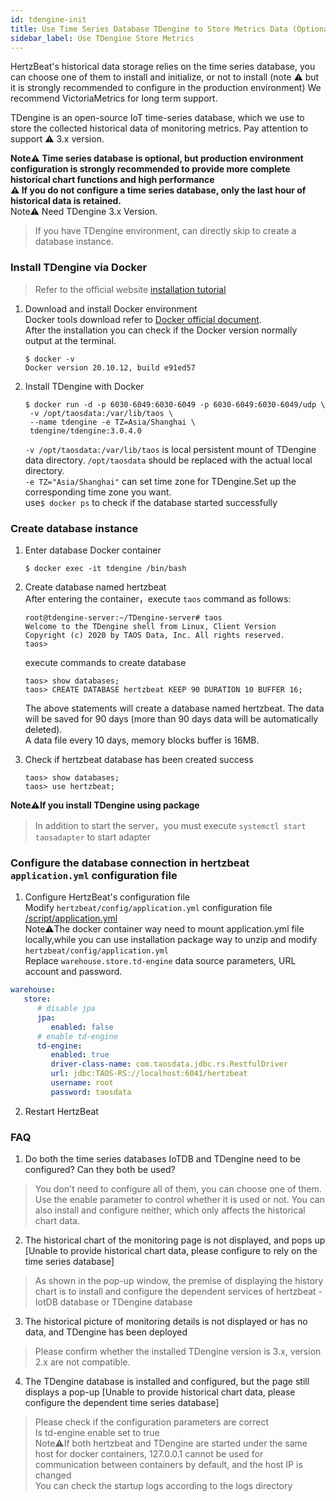 ```yaml
---
id: tdengine-init  
title: Use Time Series Database TDengine to Store Metrics Data (Optional)     
sidebar_label: Use TDengine Store Metrics  
---
```


HertzBeat's historical data storage relies on the time series database, you can choose one of them to install and initialize, or not to install (note ⚠️ but it is strongly recommended to configure in the production environment)
We recommend VictoriaMetrics for long term support.

TDengine is an open-source IoT time-series database, which we use to store the collected historical data of monitoring metrics. Pay attention to support ⚠️ 3.x version.  

**Note⚠️ Time series database is optional, but production environment configuration is strongly recommended to provide more complete historical chart functions and high performance**   
**⚠️ If you do not configure a time series database, only the last hour of historical data is retained.**   
Note⚠️ Need TDengine 3.x Version.    

> If you have TDengine environment, can directly skip to create a database instance.  


### Install TDengine via Docker 
> Refer to the official website [installation tutorial](https://docs.taosdata.com/get-started/docker/)  
1. Download and install Docker environment     
   Docker tools download refer to [Docker official document](https://docs.docker.com/get-docker/).     
   After the installation you can check if the Docker version normally output at the terminal.    
   ```
   $ docker -v
   Docker version 20.10.12, build e91ed57
   ```
2. Install TDengine with Docker     
   ```shell
   $ docker run -d -p 6030-6049:6030-6049 -p 6030-6049:6030-6049/udp \
    -v /opt/taosdata:/var/lib/taos \ 
    --name tdengine -e TZ=Asia/Shanghai \
    tdengine/tdengine:3.0.4.0
   ```
   `-v /opt/taosdata:/var/lib/taos` is local persistent mount of TDengine data directory. `/opt/taosdata` should be replaced with the actual local directory.    
   `-e TZ="Asia/Shanghai"` can set time zone for TDengine.Set up the corresponding time zone you want.    
   use```$ docker ps``` to check if the database started successfully

### Create database instance    

1. Enter database Docker container  
   ```
   $ docker exec -it tdengine /bin/bash
   ```
2. Create database named hertzbeat     
   After entering the container，execute `taos` command as follows:     
   
   ```
   root@tdengine-server:~/TDengine-server# taos
   Welcome to the TDengine shell from Linux, Client Version
   Copyright (c) 2020 by TAOS Data, Inc. All rights reserved.
   taos>
   ```
   
   execute commands to create database    
   
   ```
   taos> show databases;
   taos> CREATE DATABASE hertzbeat KEEP 90 DURATION 10 BUFFER 16;
   ```
   
   The above statements will create a database named hertzbeat. The data will be saved for 90 days (more than 90 days data will be automatically deleted).   
   A data file every 10 days, memory blocks buffer is 16MB.

3. Check if hertzbeat database has been created success      
   
   ```
   taos> show databases;
   taos> use hertzbeat;
   ```

**Note⚠️If you install TDengine using package**       

> In addition to start the server，you must execute `systemctl start taosadapter` to start adapter

### Configure the database connection in hertzbeat `application.yml` configuration file  

1. Configure HertzBeat's configuration file   
   Modify `hertzbeat/config/application.yml` configuration file [/script/application.yml](https://github.com/dromara/hertzbeat/raw/master/script/application.yml)        
   Note⚠️The docker container way need to mount application.yml file locally,while you can use installation package way to unzip and modify `hertzbeat/config/application.yml`     
   Replace `warehouse.store.td-engine` data source parameters, URL account and password.       

```yaml
warehouse:
   store:
      # disable jpa
      jpa:
         enabled: false
      # enable td-engine   
      td-engine:
         enabled: true
         driver-class-name: com.taosdata.jdbc.rs.RestfulDriver
         url: jdbc:TAOS-RS://localhost:6041/hertzbeat
         username: root
         password: taosdata
```

2. Restart HertzBeat

### FAQ

1. Do both the time series databases IoTDB and TDengine need to be configured? Can they both be used?
> You don't need to configure all of them, you can choose one of them. Use the enable parameter to control whether it is used or not. You can also install and configure neither, which only affects the historical chart data.

2. The historical chart of the monitoring page is not displayed, and pops up [Unable to provide historical chart data, please configure to rely on the time series database]
> As shown in the pop-up window, the premise of displaying the history chart is to install and configure the dependent services of hertzbeat - IotDB database or TDengine database

3. The historical picture of monitoring details is not displayed or has no data, and TDengine has been deployed     
> Please confirm whether the installed TDengine version is 3.x, version 2.x are not compatible.  

4. The TDengine database is installed and configured, but the page still displays a pop-up [Unable to provide historical chart data, please configure the dependent time series database]
> Please check if the configuration parameters are correct  
> Is td-engine enable set to true  
> Note⚠️If both hertzbeat and TDengine are started under the same host for docker containers, 127.0.0.1 cannot be used for communication between containers by default, and the host IP is changed  
> You can check the startup logs according to the logs directory  
